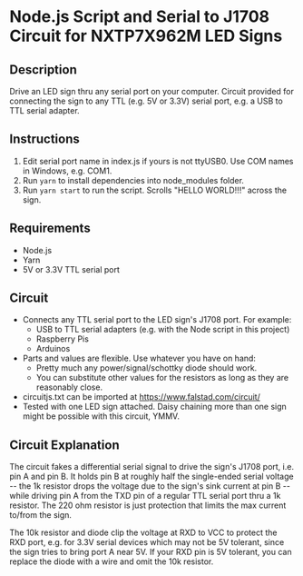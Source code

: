 # Node.js Script and Serial to J1708 Circuit for NXTP7X962M LED Signs

## Description
Drive an LED sign thru any serial port on your computer. Circuit provided for connecting the sign to any TTL (e.g. 5V or 3.3V) serial port, e.g. a USB to TTL serial adapter.

## Instructions
1. Edit serial port name in index.js if yours is not ttyUSB0. Use COM names in Windows, e.g. COM1.
2. Run `yarn` to install dependencies into node_modules folder.
3. Run `yarn start` to run the script. Scrolls "HELLO WORLD!!!" across the sign.

## Requirements
* Node.js
* Yarn
* 5V or 3.3V TTL serial port

## Circuit
* Connects any TTL serial port to the LED sign's J1708 port. For example:
  * USB to TTL serial adapters (e.g. with the Node script in this project)
  * Raspberry Pis
  * Arduinos
* Parts and values are flexible. Use whatever you have on hand:
  * Pretty much any power/signal/schottky diode should work.
  * You can substitute other values for the resistors as long as they are reasonably close.
* circuitjs.txt can be imported at https://www.falstad.com/circuit/
* Tested with one LED sign attached. Daisy chaining more than one sign might be possible with this circuit, YMMV.

## Circuit Explanation
The circuit fakes a differential serial signal to drive the sign's J1708 port, i.e. pin A and pin B. It holds pin B at roughly half the single-ended serial voltage -- the 1k resistor drops the voltage due to the sign's sink current at pin B -- while driving pin A from the TXD pin of a regular TTL serial port thru a 1k resistor. The 220 ohm resistor is just protection that limits the max current to/from the sign.

The 10k resistor and diode clip the voltage at RXD to VCC to protect the RXD port, e.g. for 3.3V serial devices which may not be 5V tolerant, since the sign tries to bring port A near 5V. If your RXD pin is 5V tolerant, you can replace the diode with a wire and omit the 10k resistor.
